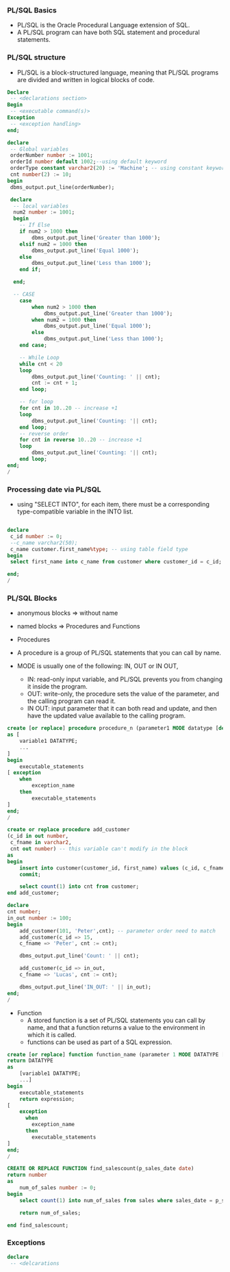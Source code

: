 ### PL/SQL Basics

- PL/SQL is the Oracle Procedural Language extension of SQL.
- A PL/SQL program can have both SQL statement and procedural statements.

### PL/SQL structure

- PL/SQL is a block-structured language, meaning that PL/SQL programs are divided and written in logical blocks of code.

```sql
Declare
 -- <declarations section>
Begin
 -- <executable command(s)>
Exception
 -- <exception handling>
end;
```

```sql
declare
 -- Global variables
 orderNumber number := 1001;
 orderId number default 1002;--using default keyword
 orderType constant varchar2(20) := 'Machine'; -- using constant keyword
 cnt number(2) := 10;
begin
 dbms_output.put_line(orderNumber);

 declare
  -- local variables
  num2 number := 1001;
  begin
    -- If Else
    if num2 > 1000 then
        dbms_output.put_line('Greater than 1000');
    elsif num2 = 1000 then
        dbms_output.put_line('Equal 1000');
    else
        dbms_output.put_line('Less than 1000');
    end if;

  end;

  -- CASE
    case
        when num2 > 1000 then
            dbms_output.put_line('Greater than 1000');
        when num2 = 1000 then
            dbms_output.put_line('Equal 1000');
        else
            dbms_output.put_line('Less than 1000');
    end case;

    -- While Loop
    while cnt < 20
    loop
        dbms_output.put_line('Counting: ' || cnt);
        cnt := cnt + 1;
    end loop;

    -- for loop
    for cnt in 10..20 -- increase +1
    loop
        dbms_output.put_line('Counting: '|| cnt);
    end loop;
    -- reverse order
    for cnt in reverse 10..20 -- increase +1
    loop
        dbms_output.put_line('Counting: '|| cnt);
    end loop;
end;
/
```

### Processing date via PL/SQL

- using "SELECT INTO", for each item, there must be a corresponding type-compatible variable in the INTO list.

```sql

declare
 c_id number := 0;
 --c_name varchar2(50);
 c_name customer.first_name%type; -- using table field type
begin
 select first_name into c_name from customer where customer_id = c_id;

end;
/
```

### PL/SQL Blocks

- anonymous blocks => without name
- named blocks => Procedures and Functions

- Procedures
- A procedure is a group of PL/SQL statements that you can call by name.

- MODE is usually one of the following: IN, OUT or IN OUT,
  - IN: read-only input variable, and PL/SQL prevents you from changing it inside the program.
  - OUT: write-only, the procedure sets the value of the parameter, and the calling program can read it.
  - IN OUT: input parameter that it can both read and update, and then have the updated value available to the calling program.

```sql
create [or replace] procedure procedure_n (parameter1 MODE datatype [default expression], ..)
as [
    variable1 DATATYPE;
    ...
]
begin
    executable_statements
[ exception
    when
        exception_name
    then
        executable_statements
]
end;
/
```

```sql
create or replace procedure add_customer
(c_id in out number,
 c_fname in varchar2,
 cnt out number) -- this variable can't modify in the block
as
begin
    insert into customer(customer_id, first_name) values (c_id, c_fname);
    commit;

    select count(1) into cnt from customer;
end add_customer;

declare
cnt number;
in_out number := 100;
begin
    add_customer(101, 'Peter',cnt); -- parameter order need to match
    add_customer(c_id => 15,
    c_fname => 'Peter', cnt := cnt);

    dbms_output.put_line('Count: ' || cnt);

    add_customer(c_id => in_out,
    c_fname => 'Lucas', cnt := cnt);

    dbms_output.put_line('IN_OUT: ' || in_out);
end;
/
```

- Function
  - A stored function is a set of PL/SQL statements you can call by name, and that a function returns a value to the environment in which it is called.
  - functions can be used as part of a SQL expression.

```sql
create [or replace] function function_name (parameter 1 MODE DATATYPE [DEFAULT expression], ...)
return DATATYPE
as
    [variable1 DATATYPE;
    ...]
begin
    executable_statements
    return expression;
[
    exception
      when
        exception_name
      then
        executable_statements
]
end;
/

```

```sql
CREATE OR REPLACE FUNCTION find_salescount(p_sales_date date)
return number
as
    num_of_sales number := 0;
begin
    select count(1) into num_of_sales from sales where sales_date = p_sales_date;

    return num_of_sales;

end find_salescount;
```

### Exceptions

```sql
declare
 -- <delcarations

```
